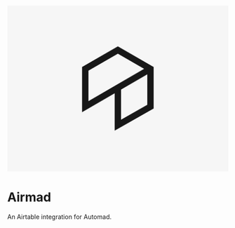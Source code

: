 ![](https://raw.githubusercontent.com/marcantondahmen/automad-airmad/master/airmad.svg)

# Airmad

An Airtable integration for Automad.
